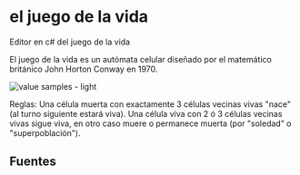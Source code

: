 # el juego de la vida
Editor en c# del juego de la vida


El juego de la vida es un autómata celular diseñado por el matemático británico John Horton Conway en 1970.

![value samples - light](http://www.nebaris.com/imagenes/0206/01.png)

Reglas:
Una célula muerta con exactamente 3 células vecinas vivas "nace" (al turno siguiente estará viva).
Una célula viva con 2 ó 3 células vecinas vivas sigue viva, en otro caso muere o permanece muerta (por "soledad" o "superpoblación").

Fuentes
-------
